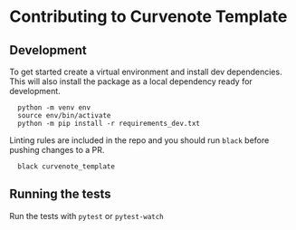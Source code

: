# Contributing to Curvenote Template

## Development

To get started create a virtual environment and install dev dependencies. This will also install the package as a local dependency ready for development.

```
  python -m venv env
  source env/bin/activate
  python -m pip install -r requirements_dev.txt
```

Linting rules are included in the repo and you should run `black` before pushing changes to a PR.

```
  black curvenote_template
```

## Running the tests

Run the tests with `pytest` or `pytest-watch`
